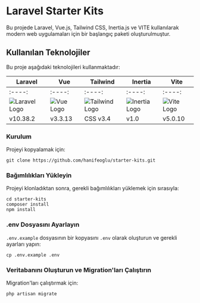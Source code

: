 # Laravel Starter Kits

Bu projede Laravel, Vue.js, Tailwind CSS, Inertia.js ve VITE kullanılarak modern web uygulamaları için bir başlangıç paketi oluşturulmuştur.

## Kullanılan Teknolojiler

Bu proje aşağıdaki teknolojileri kullanmaktadır:

| Laravel  | Vue  | Tailwind  | Inertia  | Vite  |
|------|------|------|------|------|
|:----:|:----:|:----:|:----:|:----:|
| ![Laravel Logo](https://avatars.githubusercontent.com/u/958072?s=120&v=4 'Laravel') | ![Vue Logo](https://avatars.githubusercontent.com/u/6128107?s=120&v=4'Vue' 'Vue') | ![Tailwind Logo](https://avatars.githubusercontent.com/u/67109815?s=120&v=4 'Tailwind') | ![Inertia Logo](https://avatars.githubusercontent.com/u/47703742?s=120&v=4 'Inertia') | ![Vite Logo](https://avatars.githubusercontent.com/u/65625612?s=120&v=4 'Vite') |
| v10.38.2 | v3.3.13 | CSS v3.4 | v1.0 | v5.0.10 |



### Kurulum
Projeyi kopyalamak için:
```
git clone https://github.com/hanifeoglu/starter-kits.git
```

### Bağımlılıkları Yükleyin

Projeyi klonladıktan sonra, gerekli bağımlılıkları yüklemek için sırasıyla:
```
cd starter-kits
composer install
npm install
```

### .env Dosyasını Ayarlayın

`.env.example` dosyasının bir kopyasını `.env` olarak oluşturun ve gerekli ayarları yapın:
```
cp .env.example .env
```

### Veritabanını Oluşturun ve Migration'ları Çalıştırın

Migration'ları çalıştırmak için:
```
php artisan migrate
```
